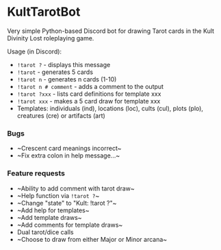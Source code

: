# KultTarotBot
Very simple Python-based Discord bot for drawing Tarot cards in the Kult Divinity Lost roleplaying game.

Usage (in Discord): 
- `!tarot ?` - displays this message
- `!tarot` - generates 5 cards
- `!tarot n` - generates n cards (1-10)
- `!tarot n # comment` - adds a comment to the output
- `!tarot ?xxx` - lists card definitions for template xxx
- `!tarot xxx` - makes a 5 card draw for template xxx
- Templates: individuals (ind), locations (loc), cults (cul), plots (plo), creatures (cre) or artifacts (art)

### Bugs
- ~Crescent card meanings incorrect~
- ~Fix extra colon in help message...~

### Feature requests
- ~Ability to add comment with tarot draw~
- ~Help function via `!tarot ?`~
- ~Change "state" to "Kult: !tarot ?"~
- ~Add help for templates~
- ~Add template draws~
- ~Add comments for template draws~ 
- Dual tarot/dice calls
- ~Choose to draw from either Major or Minor arcana~
